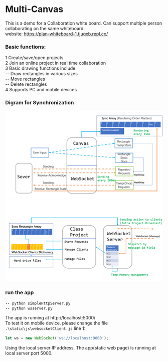 ﻿# Multi-Canvas

This is a demo for a Collaboration white board.
Can support multiple person collaborating on the same whiteboard.  
website: <a>https://plan-whiteboard-1.tjuqxb.repl.co/</a>
### Basic functions:

1 Create/save/open projects  
2 Join an online project in real time collaboration  
3 Basic drawing functions include:  
-- Draw rectangles in various sizes  
-- Move rectangles  
-- Delete rectangles  
4 Supports PC and mobile devices

### Digram for Synchronization
<img width="600" src="00.png"/>
<img width="600" src="01.png"/>

### run the app

```console
-- python simpleHttpServer.py
-- python wsserver.py
```

The app is running at http://localhost:5000/  
To test it on mobile device, please change the file `.\static\js\websocketClient.js` line 1:

```JavaScript
let ws = new WebSocket('ws://localhost:9000');
```

Using the local server IP address. The app(static web page) is running at local server port 5000.
